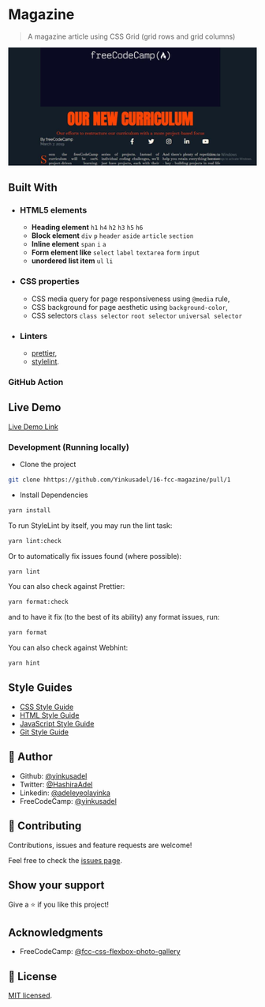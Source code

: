# Magazine

> A magazine article using CSS Grid (grid rows and grid columns)

![screenshot](./app_screenshot.png)

## Built With

- ### HTML5 elements
  - **Heading element**
    `h1` `h4` `h2` `h3` `h5` `h6`
  - **Block element**
    `div` `p` `header` `aside` `article` `section`
  - **Inline element**
    `span` `i` `a`
  - **Form element like**
    `select` `label` `textarea` `form` `input`
  - **unordered list item**
    `ul` `li`
- ### CSS properties
  - CSS media query for page responsiveness using `@media` rule,
  - CSS background for page aesthetic using `background-color`,
  - CSS selectors `class selector` `root selector` `universal selector`
- ### Linters
  - [prettier](prettier),
  - [stylelint](stylelint).

### GitHub Action

## Live Demo

[Live Demo Link](https://16-fcc-magazine.netlify.app)

### Development (Running locally)

- Clone the project

```bash
git clone hhttps://github.com/Yinkusadel/16-fcc-magazine/pull/1

```

- Install Dependencies

```bash
yarn install
```

To run StyleLint by itself, you may run the lint task:

```bash
yarn lint:check
```

Or to automatically fix issues found (where possible):

```bash
yarn lint
```

You can also check against Prettier:

```bash
yarn format:check
```

and to have it fix (to the best of its ability) any format issues, run:

```bash
yarn format
```

You can also check against Webhint:

```bash
yarn hint
```

## Style Guides

- [CSS Style Guide](http://udacity.github.io/frontend-nanodegree-styleguide/css.html)
- [HTML Style Guide](http://udacity.github.io/frontend-nanodegree-styleguide/index.html)
- [JavaScript Style Guide](http://udacity.github.io/frontend-nanodegree-styleguide/javascript.html)
- [Git Style Guide](https://udacity.github.io/git-styleguide/)

## 👤 Author

- Github: [@yinkusadel](https://github.com/yinkusadel)
- Twitter: [@HashiraAdel](https://twitter.com/HashiraAdel)
- Linkedin: [@adeleyeolayinka](https://www.linkedin.com/in/adeleye-olayinka/)
- FreeCodeCamp: [@yinkusadel](https://www.freecodecamp.org/Yinkusadel)

## 🤝 Contributing

Contributions, issues and feature requests are welcome!

Feel free to check the [issues page](../../issues).

## Show your support

Give a ⭐️ if you like this project!

## Acknowledgments

- FreeCodeCamp: [@fcc-css-flexbox-photo-gallery](https://www.freecodecamp.org/learn/2022/responsive-web-design/learn-css-grid-by-building-a-magazine/step-1)

## 📝 License

[MIT licensed](./LICENSE).
